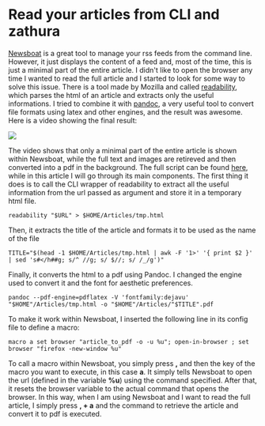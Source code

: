 <h1>Read your articles from CLI and zathura</h1>
<p>
	<a href="https://newsboat.org/">Newsboat</a> is a great tool to manage your rss feeds from the command line. However, it just displays the content of a feed and, most of the time, this is just a minimal part of the entire article. I didn't like to open the browser any time I wanted to read the full article and I started to look for some way to solve this issue. There is a tool made by Mozilla and called <a href="https://github.com/mozilla/readability">readability</a>, which parses the html of an article and extracts only the useful informations. I tried to combine it with <a href="https://pandoc.org/">pandoc</a>, a very useful tool to convert file formats using latex and other engines, and the result was awesome. Here is a video showing the final result:
</p>
<img src="/img/blog/newsboat/article.gif" class="center"/>
<p>
	The video shows that only a minimal part of the entire article is shown within Newsboat, while the full text and images are retireved and then converted into a pdf in the background. The full script can be found <a href="https://github.com/prempaolo/dotfiles/blob/master/.local/bin/tools/article_to_pdf">here</a>, while in this article I will go through its main components. The first thing it does is to call the CLI wrapper of readability to extract all the useful information from the url passed as argument and store it in a temporary html file.
</p>
<pre><code>readability "$URL" > $HOME/Articles/tmp.html</code></pre>
<p>
	Then, it extracts the title of the article and formats it to be used as the name of the file
</p>
<pre><code>TITLE="$(head -1 $HOME/Articles/tmp.html | awk -F '1>' '{ print $2 }' | sed 's#&lt;/h##g; s/^ //g; s/ $//; s/ /_/g')"</code></pre>
<p>
	Finally, it converts the html to a pdf using Pandoc. I changed the engine used to convert it and the font for aesthetic preferences.
</p>
<pre><code>pandoc --pdf-engine=pdflatex -V 'fontfamily:dejavu' "$HOME"/Articles/tmp.html -o "$HOME"/Articles/"$TITLE".pdf</code></pre>
<p>
	To make it work within Newsboat, I inserted the following line in its config file to define a macro:
</p>
<pre><code>macro a set browser "article_to_pdf -o -u %u"; open-in-browser ; set browser "firefox -new-window %u"</code></pre>
<p>
	To call a macro within Newsboat, you simply press <b>,</b> and then the key of the macro you want to execute, in this case <b>a</b>. It simply tells Newsboat to open the url (defined in the variable <b>%u</b>) using the command specified. After that, it resets the browser variable to the actual command that opens the browser. In this way, when I am using Newsboat and I want to read the full article, I simply press <b>, + a</b> and the command to retrieve the article and convert it to pdf is executed.
</p>
